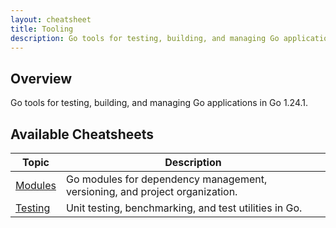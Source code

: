 ```yaml
---
layout: cheatsheet
title: Tooling
description: Go tools for testing, building, and managing Go applications
---
```


## Overview

Go tools for testing, building, and managing Go applications in Go 1.24.1.

## Available Cheatsheets

<table>
  <thead>
    <tr>
      <th>Topic</th>
      <th>Description</th>
    </tr>
  </thead>
  <tbody>
    <tr>
      <td><a href="{{ '/tooling/modules' | relative_url }}">Modules</a></td>
      <td>Go modules for dependency management, versioning, and project organization.</td>
    </tr>
    <tr>
      <td><a href="{{ '/tooling/testing' | relative_url }}">Testing</a></td>
      <td>Unit testing, benchmarking, and test utilities in Go.</td>
    </tr>
  </tbody>
</table>

